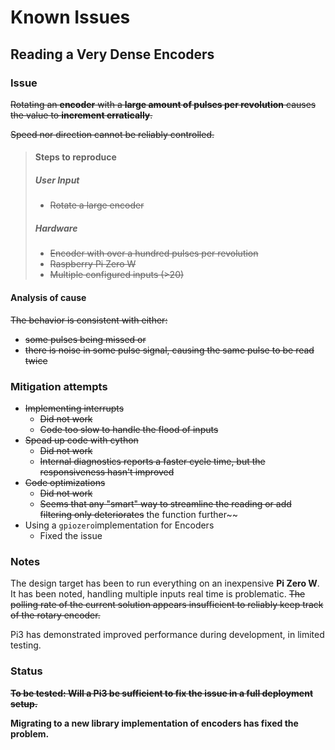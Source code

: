 # Known Issues

## Reading a Very Dense Encoders

### Issue

~~Rotating an **encoder** with a **large amount of pulses per revolution** causes the value to **increment erratically**.~~

~~Speed nor direction cannot be reliably controlled.~~

> #### Steps to reproduce
>
> ##### User Input
>
> - ~~Rotate a large encoder~~
>
> ##### Hardware
>
> - ~~Encoder with over a hundred pulses per revolution~~
> - ~~Raspberry Pi Zero W~~
> - ~~Multiple configured inputs (>20)~~

#### Analysis of cause

~~The behavior is consistent with either:~~
- ~~some pulses being missed or~~
- ~~there is noise in some pulse signal, causing the same pulse to be read twice~~

### Mitigation attempts

- ~~Implementing interrupts~~
	- ~~Did not work~~
	- ~~Code too slow to handle the flood of inputs~~
- ~~Spead up code with cython~~
	- ~~Did not work~~
	- ~~Internal diagnostics reports a faster cycle time, but the responsiveness hasn't improved~~
- ~~Code optimizations~~
	- ~~Did not work~~
	- ~~Seems that any "smart" way to streamline the reading or add filtering only deteriorates~~ the function further~~
- Using a `gpiozero`implementation for Encoders
	- Fixed the issue

### Notes

The design target has been to run everything on an inexpensive **Pi Zero W**. It has been noted, handling multiple inputs real time is problematic. ~~The polling rate of the current solution appears insufficient to reliably keep track of the rotary encoder.~~

Pi3 has demonstrated improved performance during development, in limited testing.

### Status

~~**To be tested: Will a Pi3 be sufficient to fix the issue in a full deployment setup.**~~

**Migrating to a new library implementation of encoders has fixed the problem.**
